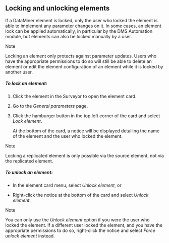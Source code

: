 ## Locking and unlocking elements

If a DataMiner element is locked, only the user who locked the element is able to implement any parameter changes on it. In some cases, an element lock can be applied automatically, in particular by the DMS Automation module, but elements can also be locked manually by a user.

> [!NOTE]
> Locking an element only protects against parameter updates. Users who have the appropriate permissions to do so will still be able to delete an element or edit the element configuration of an element while it is locked by another user.

##### To lock an element:

1. Click the element in the Surveyor to open the element card.

2. Go to the *General parameters* page.

3. Click the hamburger button in the top left corner of the card and select *Lock element*.

    At the bottom of the card, a notice will be displayed detailing the name of the element and the user who locked the element.

> [!NOTE]
> Locking a replicated element is only possible via the source element, not via the replicated element.

##### To unlock an element:

- In the element card menu, select *Unlock element*, or

- Right-click the notice at the bottom of the card and select *Unlock element*.

> [!NOTE]
> You can only use the *Unlock element* option if you were the user who locked the element. If a different user locked the element, and you have the appropriate permissions to do so, right-click the notice and select *Force unlock element* instead.
>
